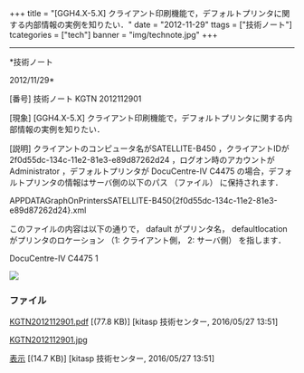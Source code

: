 ﻿+++
title = "[GGH4.X-5.X] クライアント印刷機能で，デフォルトプリンタに関する内部情報の実例を知りたい．"
date = "2012-11-29"
ttags = ["技術ノート"]
tcategories = ["tech"]
banner = "img/technote.jpg"
+++

-----------------------------------------------------------------------------------------------------------------------------

*技術ノート

2012/11/29*


[番号]
技術ノート KGTN 2012112901

[現象]
[GGH4.X-5.X]
クライアント印刷機能で，デフォルトプリンタに関する内部情報の実例を知りたい．

[説明]
クライアントのコンピュータ名がSATELLITE-B450 ，クライアントIDが
2f0d55dc-134c-11e2-81e3-e89d87262d24 ，ログオン時のアカウントが
Administrator ，デフォルトプリンタが DocuCentre-IV C4475
の場合，デフォルトプリンタの情報はサーバ側の以下のパス （ファイル）
に保持されます．

APPDATAGraphOnPrintersSATELLITE-B450{2f0d55dc-134c-11e2-81e3-e89d87262d24}.xml

このファイルの内容は以下の通りで， dafault がプリンタ名，
defaultlocation がプリンタのロケーション （1: クライアント側， 2:
サーバ側） を指します．


<sessionprintersettings version="1.0">
<default>DocuCentre-IV C4475</default>
<defaultlocation>1</defaultlocation>
</sessionprintersettings>

![](http://techreport.kitasp.net/attachments/download/2562/KGTN2012112901.jpg)


### ファイル

 
 


[KGTN2012112901.pdf](http://techreport.kitasp.net/attachments/download/2561/KGTN2012112901.pdf)
 [(77.8 KB)] [kitasp 技術センター, 2016/05/27
13:51]

[KGTN2012112901.jpg](http://techreport.kitasp.net/attachments/download/2562/KGTN2012112901.jpg)

[表示](http://techreport.kitasp.net/attachments/2562/KGTN2012112901.jpg "表示")
 [(14.7 KB)] [kitasp 技術センター, 2016/05/27
13:51]


 


 

